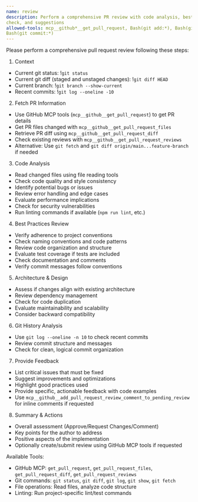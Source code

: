 ```yaml
---
name: review
description: Perform a comprehensive PR review with code analysis, best practices
check, and suggestions
allowed-tools: mcp__github*__get_pull_request, Bash(git add:*), Bash(git status:*),
Bash(git commit:*)
---
```


Please perform a comprehensive pull request review following these steps:

1. Context
  - Current git status: !`git status`
  - Current git diff (staged and unstaged changes): !`git diff HEAD`
  - Current branch: !`git branch --show-current`
  - Recent commits: !`git log --oneline -10`

2. Fetch PR Information
  - Use GitHub MCP tools (`mcp__github__get_pull_request`) to get PR details
  - Get PR files changed with `mcp__github__get_pull_request_files`
  - Retrieve PR diff using `mcp__github__get_pull_request_diff`
  - Check existing reviews with `mcp__github__get_pull_request_reviews`
  - Alternative: Use `git fetch` and `git diff origin/main...feature-branch` if needed

3. Code Analysis
  - Read changed files using file reading tools
  - Check code quality and style consistency
  - Identify potential bugs or issues
  - Review error handling and edge cases
  - Evaluate performance implications
  - Check for security vulnerabilities
  - Run linting commands if available (`npm run lint`, etc.)

4. Best Practices Review
  - Verify adherence to project conventions
  - Check naming conventions and code patterns
  - Review code organization and structure
  - Evaluate test coverage if tests are included
  - Check documentation and comments
  - Verify commit messages follow conventions

5. Architecture & Design
  - Assess if changes align with existing architecture
  - Review dependency management
  - Check for code duplication
  - Evaluate maintainability and scalability
  - Consider backward compatibility

6. Git History Analysis
  - Use `git log --oneline -n 10` to check recent commits
  - Review commit structure and messages
  - Check for clean, logical commit organization

7. Provide Feedback
  - List critical issues that must be fixed
  - Suggest improvements and optimizations
  - Highlight good practices used
  - Provide specific, actionable feedback with code examples
  - Use `mcp__github__add_pull_request_review_comment_to_pending_review` for inline comments if requested

8. Summary & Actions
  - Overall assessment (Approve/Request Changes/Comment)
  - Key points for the author to address
  - Positive aspects of the implementation
  - Optionally create/submit review using GitHub MCP tools if requested 

Available Tools:
  - GitHub MCP: `get_pull_request`, `get_pull_request_files`, `get_pull_request_diff`,
  `get_pull_request_reviews`
  - Git commands: `git status`, `git diff`, `git log`, `git show`, `git fetch`
  - File operations: Read files, analyze code structure
  - Linting: Run project-specific lint/test commands

